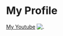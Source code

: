 # My Profile
[My Youtube](https://www.youtube.com/channel/UCXu4wgI5RCs5EEaSfmpRvDg)
![.](https://yt3.ggpht.com/8zfjW0BPvZK6OwktFgtiWaRF-l4_RMSrW4zuVK7dwOZdCVeV3xqWjCcqr7otNKlD7qDDtdDCxQ=s600-c-k-c0x00ffffff-no-rj-rp-mo)
